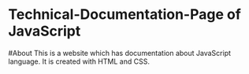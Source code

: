 # Technical-Documentation-Page of JavaScript

#About
This is a website which has documentation about JavaScript language. It is created with HTML and CSS.
